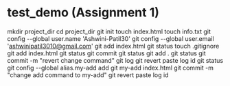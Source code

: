 # test_demo  (Assignment 1)

mkdir project_dir
cd project_dir
git init
touch index.html
touch info.txt
git config --global user.name 'Ashwini-Patil30'
git config --global user.email 'ashwinipatil3010@gmail.com'
git add index.html
git status
touch .gitignore
git add index.html
git status
git commit
git status
git add .
git status
git commit -m "revert change command"
git log
git revert paste log id
git status
git config --global alias.my-add add
git my-add index.html
git commit -m "change add command to my-add"
git revert paste log id
